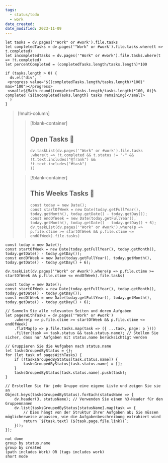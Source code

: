 ```yaml
---
tags:
  - status/todo
  - work
date_created: 
date_modified: 2023-11-09
---
```


```dataviewjs
let tasks = dv.pages('"Work" or #work').file.tasks
let completedTasks = dv.pages('"Work" or #work').file.tasks.where(t => t.completed)
let incompletedTasks = dv.pages('"Work" or #work').file.tasks.where(t => !t.completed)
let percentCompleted = (completedTasks.length/tasks.length)*100
 
if (tasks.length > 0) {
  dv.el("div", `
 <progress value="${(completedTasks.length/tasks.length)*100}" max="100"></progress>
 <small>${Math.round((completedTasks.length/tasks.length)*100, 0)}% completed (${incompletedTasks.length} tasks remaining)</small>
 `)
}
```


>[!multi-column]
>> [!blank-container]
>> ## Open Tasks 📅
>> ```dataviewjs
>> dv.taskList(dv.pages('"Work" or #work').file.tasks
>> .where(t => !t.completed && t.status != "-" && !t.text.includes("@frank") &&
>> !t.text.includes("#task")
>> ))
>> ```
>
>> [!blank-container]
>> ## This Weeks Tasks 📅
>> ```dataviewjs
>> const today = new Date();
>> const startOfWeek = new Date(today.getFullYear(), today.getMonth(), today.getDate() - today.getDay());
>> const endOfWeek = new Date(today.getFullYear(), today.getMonth(), today.getDate() - today.getDay() + 6);
>> dv.taskList(dv.pages('"Work" or #work').where(p => p.file.ctime >= startOfWeek && p.file.ctime <= endOfWeek).file.tasks)
>> ```

```dataviewjs
const today = new Date();
const startOfWeek = new Date(today.getFullYear(), today.getMonth(), today.getDate() - today.getDay());
const endOfWeek = new Date(today.getFullYear(), today.getMonth(), today.getDate() - today.getDay() + 6);

dv.taskList(dv.pages('"Work" or #work').where(p => p.file.ctime >= startOfWeek && p.file.ctime <= endOfWeek).file.tasks)
```
```dataviewjs
const today = new Date();
const startOfWeek = new Date(today.getFullYear(), today.getMonth(), today.getDate() - today.getDay());
const endOfWeek = new Date(today.getFullYear(), today.getMonth(), today.getDate() - today.getDay() + 6);

// Sammeln Sie alle relevanten Seiten und deren Aufgaben
let pagesWithTasks = dv.pages('"Work" or #work')
    .where(p => p.file.ctime >= startOfWeek && p.file.ctime <= endOfWeek)
    .flatMap(p => p.file.tasks.map(task => ({ ...task, page: p })))
    .filter(task => task.status && task.status.name); // Stellen Sie sicher, dass nur Aufgaben mit status.name berücksichtigt werden

// Gruppieren Sie die Aufgaben nach status.name
let tasksGroupedByStatus = {};
for (let task of pagesWithTasks) {
    if (!tasksGroupedByStatus[task.status.name]) {
        tasksGroupedByStatus[task.status.name] = [];
    }
    tasksGroupedByStatus[task.status.name].push(task);
}

// Erstellen Sie für jede Gruppe eine eigene Liste und zeigen Sie sie an
Object.keys(tasksGroupedByStatus).forEach(statusName => {
    dv.header(3, statusName); // Verwenden Sie einen h3-Header für den Gruppennamen
    dv.list(tasksGroupedByStatus[statusName].map(task => {
        // Dies hängt von der Struktur Ihrer Aufgaben ab; Sie müssen möglicherweise anpassen, wie die Aufgabenbeschreibung extrahiert wird
        return `${task.text} (${task.page.file.link})`;
    }));
});

```
```tasks
not done
group by status.name
group by created
(path includes Work) OR (tags includes work)
short mode
```


